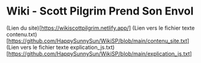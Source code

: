 # Wiki - Scott Pilgrim Prend Son Envol

(Lien du site)[https://wikiscottpilgrim.netlify.app/]
(Lien vers le fichier texte contenu.txt)[https://github.com/HappySunnySun/WikiSP/blob/main/contenu_site.txt]
(Lien vers le fichier texte explication_js.txt)[https://github.com/HappySunnySun/WikiSP/blob/main/explication_js.txt]
